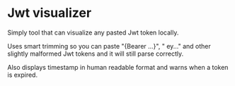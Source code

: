 # Jwt visualizer

Simply tool that can visualize any pasted Jwt token locally.

Uses smart trimming so you can paste "{Bearer ...}", "   ey..." and other slightly malformed Jwt tokens and it will still parse correctly.

Also displays timestamp in human readable format and warns when a token is expired.
